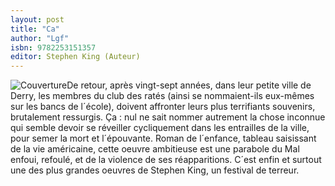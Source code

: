 ```yaml
---
layout: post
title: "Ca"
author: "Lgf"
isbn: 9782253151357
editor: Stephen King (Auteur)
---
```


![Couverture](/img/9782253151357.jpg)De retour, après vingt-sept années, dans leur petite ville de Derry, les membres du club des ratés (ainsi se nommaient-ils eux-mêmes sur les bancs de l´école), doivent affronter leurs plus terrifiants souvenirs, brutalement ressurgis. Ça : nul ne sait nommer autrement la chose inconnue qui semble devoir se réveiller cycliquement dans les entrailles de la ville, pour semer la mort et l´épouvante. Roman de l´enfance, tableau saisissant de la vie américaine, cette oeuvre ambitieuse est une parabole du Mal enfoui, refoulé, et de la violence de ses réapparitions. C´est enfin et surtout une des plus grandes oeuvres de Stephen King, un festival de terreur.